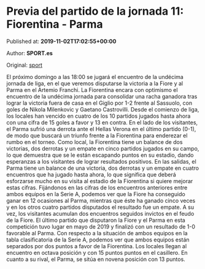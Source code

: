 
# Previa del partido de la jornada 11: Fiorentina - Parma

Published at: **2019-11-02T17:02:55+00:00**

Author: **SPORT.es**

Original: [sport](https://www.sport.es/es/noticias/calcio/previa-del-partido-de-la-jornada-11-fiorentina---parma-7711790)

El próximo domingo a las 18:00 se jugará el encuentro de la undécima jornada de liga, en el que veremos disputarse la victoria a la Fiore y al Parma en el Artemio Franchi.
La Fiorentina encara con optimismo el encuentro de la undécima jornada para consolidar una racha ganadora tras lograr la victoria fuera de casa en el Giglio por 1-2 frente al Sassuolo, con goles de Nikola Milenkovic y Gaetano Castrovilli. Desde el comienzo de liga, los locales han vencido en cuatro de los 10 partidos jugados hasta ahora con una cifra de 15 goles a favor y 13 en contra.
En el lado de los visitantes, el Parma sufrió una derrota ante el Hellas Verona en el último partido (0-1), de modo que buscará un triunfo frente a la Fiorentina para enderezar el rumbo en el torneo.
Como local, la Fiorentina tiene un balance de dos victorias, dos derrotas y un empate en cinco partidos jugados en su campo, lo que demuestra que se le están escapando puntos en su estadio, dando esperanzas a los visitantes de lograr resultados positivos. En las salidas, el Parma tiene un balance de una victoria, dos derrotas y un empate en cuatro encuentros que ha jugado hasta ahora, lo que significa que deberá esforzarse mucho en su visita al estadio de la Fiorentina si quiere mejorar estas cifras.
Fijándonos en las cifras de los encuentros anteriores entre ambos equipos en la Serie A, podemos ver que la Fiore ha conseguido ganar en 12 ocasiones al Parma, mientras que éste ha ganado cinco veces y en los otros cuatro partidos disputados el resultado fue un empate. A su vez, los visitantes acumulan dos encuentros seguidos invictos en el feudo de la Fiore. El último partido que disputaron la Fiore y el Parma en esta competición tuvo lugar en mayo de 2019 y finalizó con un resultado de 1-0 favorable al Parma.
Con respecto a la situación de ambos equipos en la tabla clasificatoria de la Serie A, podemos ver que ambos equipos están separados por dos puntos a favor de la Fiorentina. Los locales llegan al encuentro en octava posición y con 15 puntos puntos en el casillero. En cuanto a su rival, el Parma, se sitúa en novena posición con 13 puntos.
